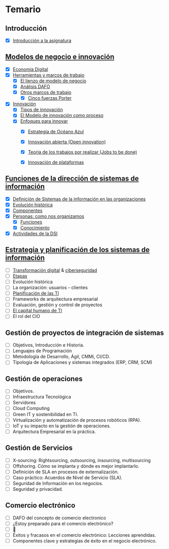 # Temario

## Introducción

- [x] [Introducción a la asignatura](00-introduccion/README.md)

## [Modelos de negocio e innovación](01-modelosNegocioInnovacion/README.md)

- [x] [Economía Digital](/temario/01-modelosNegocioInnovacion/economiaDigital.md)
- [x] [Herramientas y marcos de trabajo](/temario/01-modelosNegocioInnovacion/marcosDeTrabajo.md)
  - [x] [El lienzo de modelo de negocio](/temario/01-modelosNegocioInnovacion/lienzoModeloNegocio/README.md)
  - [x] [Análisis DAFO](/temario/01-modelosNegocioInnovacion/analisisDAFO/README.md)
  - [x] [Otros marcos de trabajo](/temario/01-modelosNegocioInnovacion/marcosDeTrabajoVademecum.md)
    - [x] [Cinco fuerzas Porter](/temario/01-modelosNegocioInnovacion/fiveForces/README.md)
- [x] [Innovación](/temario/01-modelosNegocioInnovacion/innovacion/README.md)
  - [x] [Tipos de innovación](/temario/01-modelosNegocioInnovacion/innovacion/tipos.md)
  - [x] [El Modelo de innovación como proceso](/temario/01-modelosNegocioInnovacion/innovacion/proceso.md)
  - [x] [Enfoques para innovar](/temario/01-modelosNegocioInnovacion/innovacion/enfoques.md)  
    - [x] [Estrategia de Océano Azul](/temario/01-modelosNegocioInnovacion/innovacion/oceanoAzul.md)
    - [x] [Innovación abierta (Open innovation)](/temario/01-modelosNegocioInnovacion/innovacion/innovacionAbierta.md)
    - [x] [Teoría de los trabajos por realizar (Jobs to be done)](/temario/01-modelosNegocioInnovacion/innovacion/jobsToBeDone.md)
    - [x] [Innovación de plataformas](/temario/01-modelosNegocioInnovacion/innovacion/dePlataformas.md)


## [Funciones de la dirección de sistemas de información](/temario/02-funcionesDSI/README.md)

- [x] [Definición de Sistemas de la información en las organizaciones](/temario/02-funcionesDSI/definicion.md)
- [x] [Evolución histórica](/temario/02-funcionesDSI/evolucion.md)
- [x] [Componentes](/temario/02-funcionesDSI/componentes.md)
- [x] [Personas: como nos organizamos](/temario/02-funcionesDSI/organizacion.md)
  - [x] [Funciones](/temario/02-funcionesDSI/elDirector.md)
  - [x] [Conocimiento](/temario/02-funcionesDSI/conocimiento.md)
- [x] [Actividades de la DSI](/temario/02-funcionesDSI/actividades.md)

## [Estrategia y planificación de los sistemas de información](03-estrategia/README.md)

- [ ] [Transformación digital](03-estrategia/transformacionDigital.md) & [ciberseguridad](03-estrategia/ciberseguridad.md)
- [ ] [Etapas](03-estrategia/etapas.md)
- [ ] Evolución histórica
- [ ] La organización: usuarios - clientes
- [ ] [Planificación de las TI](03-estrategia/planificacion.md)
- [ ] Frameworks de arquitectura empresarial
- [ ] Evaluación, gestión y control de proyectos
- [ ] [El capital humano de TI](03-estrategia/gestionCapitalHumano.md)
- [ ] El rol del CIO

## Gestión de proyectos de integración de sistemas

- [ ] Objetivos, Introducción e Historia.
- [ ] Lenguajes de Programación
- [ ] Metodología de Desarrollo, Ágil, CMMi, CI/CD.
- [ ] Tipología de Aplicaciones y sistemas integrados (ERP, CRM, SCM)

## Gestión de operaciones

- [ ] Objetivos.
- [ ] Infraestructura Tecnológica
- [ ] Servidores
- [ ] Cloud Computing
- [ ] Green IT y sostenibilidad en TI.
- [ ] Virtualización y automatización de procesos robóticos (RPA).
- [ ] IoT y su impacto en la gestión de operaciones.
- [ ] Arquitectura Empresarial en la práctica.

## Gestión de Servicios

- [ ] X-sourcing: Rightsourcing, outsourcing, insourcing, multisourcing
- [ ] Offshoring. Cómo se implanta y dónde es mejor implantarlo.
- [ ] Definición de SLA en procesos de externalización.
- [ ] Caso práctico: Acuerdos de Nivel de Servicio (SLA).
- [ ] Seguridad de Información en los negocios.
- [ ] Seguridad y privacidad.

## Comercio electrónico

- [ ] DAFO del concepto de comercio electronico
- [ ] ¿Estoy preparado para el comercio electrónico?
- [ ] 🤔
- [ ] Éxitos y fracasos en el comercio electrónico: Lecciones aprendidas.
- [ ] Componentes clave y estrategias de éxito en el negocio electrónico.
